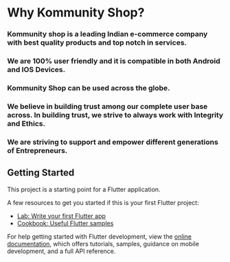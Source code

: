 

# Why Kommunity Shop?

### Kommunity shop is a leading Indian e-commerce company with best quality products and top notch in services.

### We are 100% user friendly and it is compatible in both Android and IOS Devices. 

### Kommunity Shop can be used across the globe.

### We believe in building trust among our complete user base across. In building trust, we strive to always work with Integrity and Ethics.

### We are striving to support and empower different generations of Entrepreneurs.

## Getting Started

This project is a starting point for a Flutter application.

A few resources to get you started if this is your first Flutter project:

- [Lab: Write your first Flutter app](https://docs.flutter.dev/get-started/codelab)
- [Cookbook: Useful Flutter samples](https://docs.flutter.dev/cookbook)

For help getting started with Flutter development, view the
[online documentation](https://docs.flutter.dev/), which offers tutorials,
samples, guidance on mobile development, and a full API reference.
